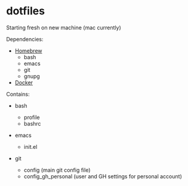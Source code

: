 # dotfiles
Starting fresh on new machine (mac currently)

Dependencies:
  - [Homebrew][1]
    - bash
    - emacs
    - git
    - gnupg
  - [Docker][2]

Contains:

  - bash
     - profile
     - bashrc

  - emacs
     - init.el

  - git
     - config (main git config file)
     - config_gh_personal (user and GH settings for personal account)


[1]:https://brew.sh/
[2]:https://hub.docker.com/editions/community/docker-ce-desktop-mac
